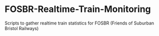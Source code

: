 # FOSBR-Realtime-Train-Monitoring
Scripts to gather realtime train statistics for FOSBR (Friends of Suburban Bristol Railways)
